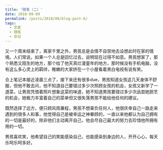 ```yaml
---
title: '随笔（二）'
date: 2018-09-09
permalink: /posts/2018/09/blog-post-6/
tags:
  - 恋爱
  - 随笔
  - 杂记
---
```



又一个周末结束了，离家千里之外，男孩总是会情不自禁地去设想此时在家的情境。人们常说，如果一个人总是回忆过去，说明现在过得不如意。男孩想家了，那个熟悉又陌生的地方，那个给了他天真烂漫童年的地方，那时候没有手机电脑，没有这么多心灵上的羁绊，稚嫩的大家挤在一个小屋看着黑白电视有说有笑。

合上笔记本接近凌晨三点了，接下来还有很多due，男孩知道女孩这几天身体不舒服，但他不敢去问，他不知道自己要错过多少次照顾女孩的机会，女孩又新学了一道菜，让男孩凭借着照片想象这菜的味道，她不知道男孩要错过多少次品尝她厨艺的机会，她极力丰富着自己的菜单但又很失落男孩不能给他任何的建议。

既然选择了远方，便只顾风雨兼程，男孩不想辜负任何人，他很庆幸自己一路走来遇到的很多人和事，他觉得自己是被幸运之神眷顾的，一直以来他都认为自己拥有的一切是最好的，除非他们主动离开自己，他会尽自己最大的努力去珍惜他所拥有用的一切。

男孩喜欢笑，他希望自己的笑能感染自己，也能感染到身边的人，开开心心，每天乐呵乐呵多好。
